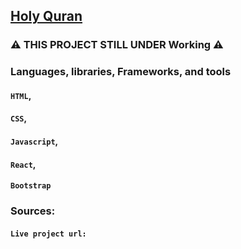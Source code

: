 ## [Holy Quran](#)
### ⚠️ THIS PROJECT STILL UNDER Working ⚠️
### Languages, libraries, Frameworks, and tools
#### `HTML`, 
#### `CSS`,
#### `Javascript`, 
#### `React`,
#### `Bootstrap`


### Sources:
#### `Live project url:` #
